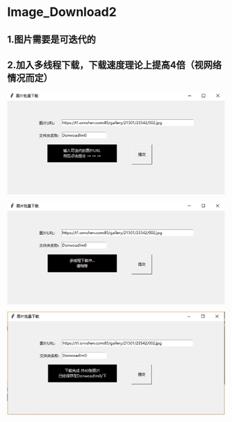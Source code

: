 # Image_Download2

1.图片需要是可迭代的
-----
2.加入多线程下载，下载速度理论上提高4倍（视网络情况而定）
-----

![image](1.png)

![image](2.png)

![image](3.png)

















